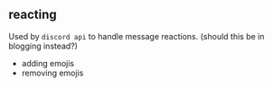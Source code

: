 

## reacting 

Used by `discord api` to handle message reactions. (should this be in blogging instead?)
- adding emojis 
- removing emojis 

